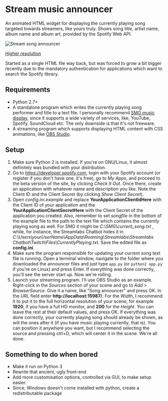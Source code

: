 # Stream music announcer

An animated HTML widget for displaying the currently playing song targeted towards streamers, like yours truly.
Shows song title, artist name, album name and album art, provided by the Spotify Web API.

![Stream song announcer](https://thumbs.gfycat.com/GrotesqueFairKodiakbear-size_restricted.gif "Stream song announcer")

[Higher resolution](https://gfycat.com/GrotesqueFairKodiakbear)

Started as a single HTML file way back, but was forced to grow a bit bigger recently due to the mandatory authentication for applications which want to search the Spotify library.


## Requirements
* Python 2.7+
* A standalone program which writes the currently playing song performer and title to a text file. I personally recommend [SMG music display](https://martijnbrekelmans.com/SMG/), since it supports a wide variety of services, like, YouTube, Spotify, SoundCloud etc. The only downside is that it's not freeware.
* A streaming program which supports displaying HTML content with CSS animations, like [OBS Studio](https://obsproject.com/).

##  Setup
1) Make sure Python 2 is installed. If you're on GNU/Linux, it almost definitely was bundled with your distribution.
2) Go to https://developer.spotify.com, login with your Spotify account (or register if you don't have one, it's free), go to _My Apps_, and proceed to the beta version of the site, by clicking _Check It Out_. Once there, create an application with whatever name and description you like. Note the Client ID and the Client Secret (by clicking _Show Client Secret_).
3) Open *config.ini.example* and replace __YourApplicationClientIdHere__ with the Client ID of your application and the __YourApplicationClientSecretHere__ with the Client Secret of the application you created. Also, remember to set _songfile_ in the bottom of the example file to the path to the text file which contains the currently playing song as well. For SMG it might be _C:\SMG\current_song.txt_ , while, for instance, the Streamlabs Chatbot hides it in _C:\Users\yourUserName\AppData\Roaming\Streamlabs\Streamlabs Chatbot\Twitch\Files\CurrentlyPlaying.txt_. Save the edited file as __config.ini__.
4) Make sure the program responsible for updating your current song text file is running. Open a terminal window, navigate to the folder where you downloaded the announcer files and just type `app.py` (or `python2 app.py` if you're on Linux) and press Enter. If everything was done correctly, you'll see the server start up. Now we're rolling.
5) Launch your streaming program. I'll use OBS Studio as an example. Right-click in the _Sources_ section of your scene and go to _Add > BrowserSource_. Give it a name, like "Song announcer" and press OK. In the _URL_ field enter __http://localhost:15987/__. For the _Width_, I recommend it to put it to the full horizontal resolution of your scene, for example __1920__, if you have a full HD monitor, and __200__ for the _Height_. You can leave the rest at their default values, and press OK. If everything was done correctly, your currently playing song should already be shown, as will the ones after it (if you have music playing currently, that is). You can position it anywhere you want, but I recommend selecting the source and pressing ctrl+D, which will center it in the scene. We're all done.

## Something to do when bored
* Make it run on Python 3
* Rewrite that ancient, ugly front-end
* Add more customisation options, controlled via GUI, to make setup easier.
* Since, Windows doesn't come installed with python, create a redistributable package